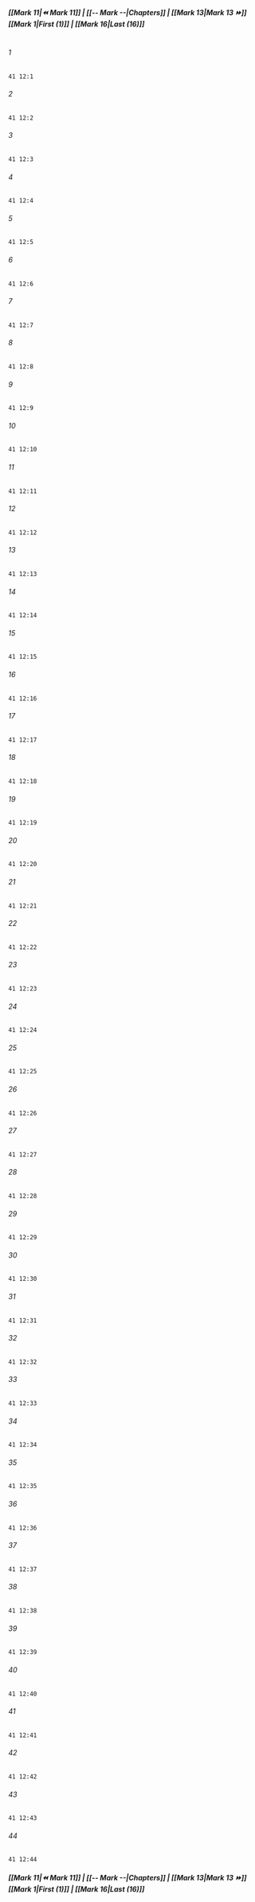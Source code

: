 
##### **[[Mark 11|⏪ Mark 11]] | [[-- Mark --|Chapters]] | [[Mark 13|Mark 13 ⏩]]**<br>**[[Mark 1|First (1)]] | [[Mark 16|Last (16)]]**<br><br>

###### 1
``` verse
41 12:1
```
###### 2
``` verse
41 12:2
```
###### 3
``` verse
41 12:3
```
###### 4
``` verse
41 12:4
```
###### 5
``` verse
41 12:5
```
###### 6
``` verse
41 12:6
```
###### 7
``` verse
41 12:7
```
###### 8
``` verse
41 12:8
```
###### 9
``` verse
41 12:9
```
###### 10
``` verse
41 12:10
```
###### 11
``` verse
41 12:11
```
###### 12
``` verse
41 12:12
```
###### 13
``` verse
41 12:13
```
###### 14
``` verse
41 12:14
```
###### 15
``` verse
41 12:15
```
###### 16
``` verse
41 12:16
```
###### 17
``` verse
41 12:17
```
###### 18
``` verse
41 12:18
```
###### 19
``` verse
41 12:19
```
###### 20
``` verse
41 12:20
```
###### 21
``` verse
41 12:21
```
###### 22
``` verse
41 12:22
```
###### 23
``` verse
41 12:23
```
###### 24
``` verse
41 12:24
```
###### 25
``` verse
41 12:25
```
###### 26
``` verse
41 12:26
```
###### 27
``` verse
41 12:27
```
###### 28
``` verse
41 12:28
```
###### 29
``` verse
41 12:29
```
###### 30
``` verse
41 12:30
```
###### 31
``` verse
41 12:31
```
###### 32
``` verse
41 12:32
```
###### 33
``` verse
41 12:33
```
###### 34
``` verse
41 12:34
```
###### 35
``` verse
41 12:35
```
###### 36
``` verse
41 12:36
```
###### 37
``` verse
41 12:37
```
###### 38
``` verse
41 12:38
```
###### 39
``` verse
41 12:39
```
###### 40
``` verse
41 12:40
```
###### 41
``` verse
41 12:41
```
###### 42
``` verse
41 12:42
```
###### 43
``` verse
41 12:43
```
###### 44
``` verse
41 12:44
```

##### **[[Mark 11|⏪ Mark 11]] | [[-- Mark --|Chapters]] | [[Mark 13|Mark 13 ⏩]]**<br>**[[Mark 1|First (1)]] | [[Mark 16|Last (16)]]**
